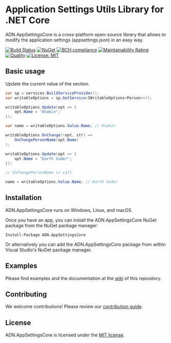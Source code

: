 # Application Settings Utils Library for .NET Core

ADN.AppSettingsCore is a cross-platform open-source library that allows to modify the application settings (appsettings.json) in an easy way.

[![Build Status](https://travis-ci.org/andresdigiovanni/ADN.AppSettingsCore.svg?branch=master)](https://travis-ci.org/andresdigiovanni/ADN.AppSettingsCore)
[![NuGet](https://img.shields.io/nuget/v/ADN.AppSettingsCore.svg)](https://www.nuget.org/packages/ADN.AppSettingsCore/)
[![BCH compliance](https://bettercodehub.com/edge/badge/andresdigiovanni/ADN.AppSettingsCore?branch=master)](https://bettercodehub.com/)
[![Maintainability Rating](https://sonarcloud.io/api/project_badges/measure?project=andresdigiovanni_ADN.AppSettingsCore&metric=sqale_rating)](https://sonarcloud.io/dashboard?id=andresdigiovanni_ADN.AppSettingsCore)
[![Quality](https://sonarcloud.io/api/project_badges/measure?project=andresdigiovanni_ADN.AppSettingsCore&metric=alert_status)](https://sonarcloud.io/dashboard?id=andresdigiovanni_ADN.AppSettingsCore)
[![License: MIT](https://img.shields.io/badge/License-MIT-yellow.svg)](https://opensource.org/licenses/MIT)

## Basic usage

Update the current value of the section.

```csharp
var sp = services.BuildServiceProvider();
var writableOptions = sp.GetService<IWritableOptions<Person>>();

writableOptions.Update(opt => {
    opt.Name = "Anakin";
});

var name = writableOptions.Value.Name; // Anakin

writableOptions.OnChange((opt, str) =>
    OnChangePersonName(opt.Name)
);

writableOptions.Update(opt => {
    opt.Name = "Darth Vader";
});

// OnChangePersonName is call

name = writableOptions.Value.Name; // Darth Vader
```

## Installation

ADN.AppSettingsCore runs on Windows, Linux, and macOS.

Once you have an app, you can install the ADN.AppSettingsCore NuGet package from the NuGet package manager:

```
Install-Package ADN.AppSettingsCore
```

Or alternatively you can add the ADN.AppSettingsCore package from within Visual Studio's NuGet package manager.

## Examples

Please find examples and the documentation at the [wiki](https://github.com/andresdigiovanni/ADN.AppSettingsCore/wiki) of this repository.

## Contributing

We welcome contributions! Please review our [contribution guide](CONTRIBUTING.md).

## License

ADN.AppSettingsCore is licensed under the [MIT license](LICENSE).
